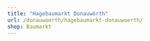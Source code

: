 ```yaml
---
title: "Hagebaumarkt Donauwörth"
url: /donauwoerth/hagebaumarkt-donauwoerth/
shop: Baumarkt
---
```


